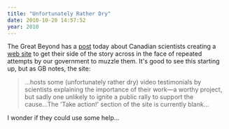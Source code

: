 ```yaml
---
title: "Unfortunately Rather Dry"
date: 2010-10-20 14:57:52
year: 2010
---
```

The Great Beyond has a <a href="http://blogs.nature.com/news/thegreatbeyond/2010/10/canadian_scientists_fight_back.html">post</a> today about Canadian scientists creating a <a href="http://www.publicscience.ca/portal/page/portal/science">web site</a> to get their side of the story across in the face of repeated attempts by our government to muzzle them. It's good to see this starting up, but as GB notes, the site:
<blockquote>...hosts some (unfortunately rather dry) video testimonials by scientists  explaining the importance of their work—a worthy project, but sadly  one unlikely to ignite a public rally to support the cause...The 'Take action!'  section of the site is currently blank...</blockquote>
I wonder if they could use some help...
